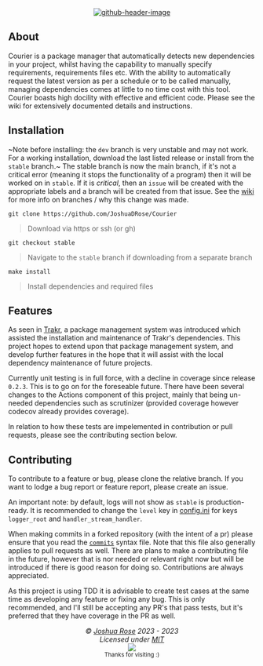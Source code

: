 <div align="center">
<a href="https://github.com/JoshuaDRose/Courier/"><img alt="github-header-image" src="https://user-images.githubusercontent.com/101031214/223869242-ac1234cf-1450-426e-baa9-69955ccc28ca.png"></a>
<br>
</div>


## About
Courier is a package manager that automatically detects new dependencies in your project, whilst
having the capability to manually specify requirements, requirements files etc. With the ability
to automatically request the latest version as per a schedule or to be called manually, managing
dependencies comes at little to no time cost with this tool. Courier boasts high docility with effective and efficient code. 
Please see the wiki for extensively documented details and instructions.

## Installation
~Note before installing: the `dev` branch is very unstable and may not work. For a working
installation, download the last listed release or install from the `stable` branch.~
The stable branch is now the main branch, if it's not a critical error (meaning it stops the functionality of a program)
then it will be worked on in `stable`. If it is _critical_, then an `issue` will be created with the
appropriate labels and a branch will be created from that issue.
See the [wiki](https://github.com/JoshuaDRose/Courier/wiki/Branches#why-delete-dev) for more
info on branches / why this change was made.


```
git clone https://github.com/JoshuaDRose/Courier
```
 > Download via https or ssh (or gh)
```
git checkout stable
```
 > Navigate to the `stable` branch if downloading from a separate branch
```
make install
```
 > Install dependencies and required files

## Features
As seen in [Trakr](https://github.com/JoshuaDRose/Trakr), a package management system
was introduced which assisted the installation and maintenance of Trakr's dependencies.
This project hopes to extend upon that package management system, and develop further
features in the hope that it will assist with the local dependency maintenance of future
projects.

Currently unit testing is in full force, with a decline in coverage since release `0.2.3`.
This is to go on for the foreseable future. There have been several changes to the 
Actions component of this project, mainly that being un-needed dependencies such as 
scrutinizer (provided coverage however codecov already provides coverage).

In relation to how these tests are impelemented in contribution or pull requests,
please see the contributing section below.


## Contributing
To contribute to a feature or bug, please clone the relative branch. If you want to lodge a
bug report or feature report, please create an issue. 

An important note: by default, logs will not show as `stable` is production-ready. It is recommended
to change the `level` key in [config.ini](config.ini) for keys `logger_root` and 
`handler_stream_handler`.

When making commits in a forked repository (with the intent of a pr) please ensure that
you read the [`commits`](commits.md) syntax file. Note that this file also generally applies
to pull requests as well. There are plans to make a contributing file in the future, however
that is nor needed or relevant right now but will be introduced if there is good reason for 
doing so. Contributions are always appreciated.

As this project is using TDD it is advisable to create test cases at the same time
as developing any feature or fixing any bug. This is only recommended, and I'll still
be accepting any PR's that pass tests, but it's preferred that they have coverage in the 
PR as well.


<!-- License + Copyright -->
<p  align="center">
  <i>© <a href="https://github.com/JoshuaDRose">Joshua Rose</a> 2023 - 2023</i><br>
  <i>Licensed under <a href="https://github.com/JoshuaDRose/Courier/blob/stable/LICENSE">MIT</a></i><br>
  <a href="https://github.com/JoshuaDRose"><img src="https://i.ibb.co/4KtpYxb/octocat-clean-mini.png" /></a><br>
  <sup>Thanks for visiting :)</sup>
</p>

